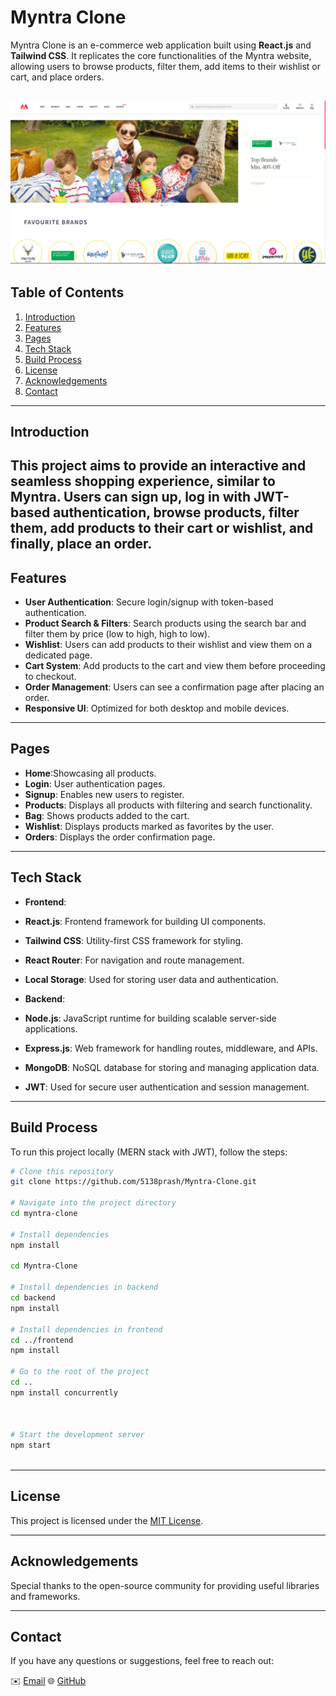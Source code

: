 # Myntra Clone

Myntra Clone is an e-commerce web application built using **React.js** and **Tailwind CSS**. It replicates the core functionalities of the Myntra website, allowing users to browse products, filter them, add items to their wishlist or cart, and place orders.


![Myntra](Myntra_Wallpaper.png)
---

## Table of Contents
1. [Introduction](#introduction)
2. [Features](#features)
3. [Pages](#pages)
4. [Tech Stack](#tech-stack)
5. [Build Process](#build-process)
6. [License](#license)
7. [Acknowledgements](#acknowledgements)
8. [Contact](#contact)

---

## Introduction
This project aims to provide an interactive and seamless shopping experience, similar to Myntra. Users can sign up, log in with JWT-based authentication, browse products, filter them, add products to their cart or wishlist, and finally, place an order.
---

## Features
- **User Authentication**: Secure login/signup with token-based authentication.
- **Product Search & Filters**: Search products using the search bar and filter them by price (low to high, high to low).
- **Wishlist**: Users can add products to their wishlist and view them on a dedicated page.
- **Cart System**: Add products to the cart and view them before proceeding to checkout.
- **Order Management**: Users can see a confirmation page after placing an order.
- **Responsive UI**: Optimized for both desktop and mobile devices.

---

## Pages
- **Home**:Showcasing all products.
- **Login**: User authentication pages.
- **Signup**: Enables new users to register.
- **Products**: Displays all products with filtering and search functionality.
- **Bag**: Shows products added to the cart.
- **Wishlist**: Displays products marked as favorites by the user.
- **Orders**: Displays the order confirmation page.

---

## Tech Stack
- **Frontend**:
- **React.js**: Frontend framework for building UI components.
- **Tailwind CSS**: Utility-first CSS framework for styling.
- **React Router**: For navigation and route management.
- **Local Storage**: Used for storing user data and authentication.

- **Backend**:
- **Node.js**: JavaScript runtime for building scalable server-side applications.
- **Express.js**: Web framework for handling routes, middleware, and APIs.
- **MongoDB**: NoSQL database for storing and managing application data.
- **JWT**: Used for secure user authentication and session management.

---

## Build Process
To run this project locally (MERN stack with JWT), follow the steps:

```bash
# Clone this repository
git clone https://github.com/5138prash/Myntra-Clone.git

# Navigate into the project directory
cd myntra-clone

# Install dependencies
npm install

cd Myntra-Clone

# Install dependencies in backend
cd backend
npm install

# Install dependencies in frontend
cd ../frontend
npm install

# Go to the root of the project
cd ..
npm install concurrently



# Start the development server
npm start



```

---

## License
This project is licensed under the [MIT License](LICENSE).

---

## Acknowledgements
Special thanks to the open-source community for providing useful libraries and frameworks.

---

## Contact
If you have any questions or suggestions, feel free to reach out:

✉️ [Email](prashanttripathi1310@gmail.com)  🌐 [GitHub](https://github.com/5138prash)  

